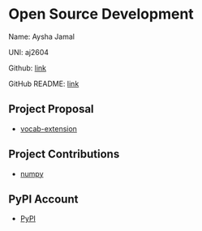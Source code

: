 # Open Source Development

Name: Aysha Jamal

UNI: aj2604

Github: [link](https://github.com/ayshajamjam)

GitHub README: [link](https://github.com/ayshajamjam/ayshajamjam/blob/main/README.md)

## Project Proposal

- [vocab-extension](../projects/python/vocab-extension.md)

## Project Contributions

- [numpy](../projects/python/numpy.md)

## PyPI Account

- [PyPI](https://pypi.org/user/ayshajamjam/)

